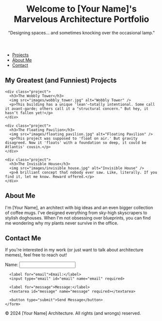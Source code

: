 <!DOCTYPE html>
<html lang="en">
<head>
  <meta charset="UTF-8">
  <meta name="viewport" content="width=device-width, initial-scale=1.0">
  <title>Architectural Marvels & Misadventures</title>
  <link rel="stylesheet" href="styles.css">
</head>
<body>
  <header>
    <h1>Welcome to [Your Name]'s Marvelous Architecture Portfolio</h1>
    <p>"Designing spaces... and sometimes knocking over the occasional lamp."</p>
  </header>

  <nav>
    <ul>
      <li><a href="#projects">Projects</a></li>
      <li><a href="#bio">About Me</a></li>
      <li><a href="#contact">Contact</a></li>
    </ul>
  </nav>

  <section id="projects">
    <h2>My Greatest (and Funniest) Projects</h2>

    <div class="project">
      <h3>The Wobbly Tower</h3>
      <img src="images/wobbly_tower.jpg" alt="Wobbly Tower" />
      <p>This building has a unique 'lean'—totally intentional. Some call it avant-garde; others call it a "structural concern." But hey, it hasn’t fallen yet!</p>
    </div>

    <div class="project">
      <h3>The Floating Pavilion</h3>
      <img src="images/floating_pavilion.jpg" alt="Floating Pavilion" />
      <p>This project was supposed to 'float on air.' But gravity disagreed. Now it 'floats' with a foundation so deep, it could be Atlantis' cousin.</p>
    </div>

    <div class="project">
      <h3>The Invisible House</h3>
      <img src="images/invisible_house.jpg" alt="Invisible House" />
      <p>A brilliant concept that nobody ever saw. Like, literally. If you find it, let me know. Reward offered.</p>
    </div>
  </section>

  <section id="bio">
    <h2>About Me</h2>
    <p>I'm [Your Name], an architect with big ideas and an even bigger collection of coffee mugs. I've designed everything from sky-high skyscrapers to stylish doghouses. When I'm not obsessing over blueprints, you can find me wondering why my plants never survive in the office.</p>
  </section>

  <section id="contact">
    <h2>Contact Me</h2>
    <p>If you're interested in my work (or just want to talk about architecture memes), feel free to reach out!</p>
    <form id="contactForm">
      <label for="name">Name:</label>
      <input type="text" id="name" name="name" required>

      <label for="email">Email:</label>
      <input type="email" id="email" name="email" required>

      <label for="message">Message:</label>
      <textarea id="message" name="message" required></textarea>

      <button type="submit">Send Message</button>
    </form>
  </section>

  <footer>
    <p>© 2024 [Your Name] Architecture. All rights (and wrongs) reserved.</p>
  </footer>

  <script src="scripts.js"></script>
</body>
</html>
